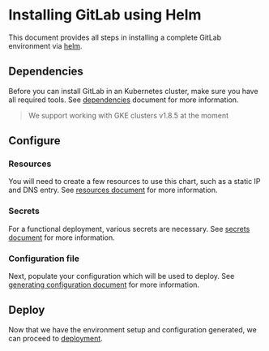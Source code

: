 # Installing GitLab using Helm

This document provides all steps in installing a complete GitLab environment via
[helm](../helm/README.md).

## Dependencies

Before you can install GitLab in an Kubernetes cluster, make sure you have
all required tools. See [dependencies][] document for more information.

> We support working with GKE clusters v1.8.5 at the moment

## Configure

### Resources

You will need to create a few resources to use this chart, such as a static IP and DNS entry. See [resources document][resources] for more information.

### Secrets

For a functional deployment, various secrets are necessary. See [secrets document][secrets] for more information.

### Configuration file

Next, populate your configuration which will be used to deploy. See
[generating configuration document][configuration] for more information.

## Deploy

Now that we have the environment setup and configuration generated,
we can proceed to [deployment][].

[dependencies]: dependencies.md
[helm]: helm/README.md
[resources]: resources.md
[secrets]: secrets.md
[configuration]: configuration.md
[deployment]: deployment.md
